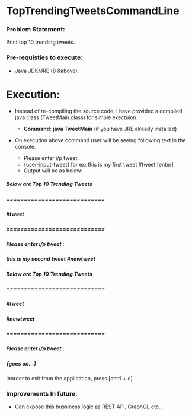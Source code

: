 # TopTrendingTweetsCommandLine

### Problem Statement:
  Print top 10 trending tweets.

### Pre-requisties to execute:
  * Java JDK/JRE (8 &above).
  
 # Execution:
 * Instead of re-compiling the source code, I have provided a compiled java class (TweetMain.class) for simple exectuion.
   * **Command**: **java TweetMain** (if you have JRE already installed)
 
 * On execution above command user will be seeing following text in the console.
     * Please enter i/p tweet: 
     * {user-input-tweet} for ex: this is my first tweet #tweet [enter]
     * Output will be as below:  
     
 ##### Below are Top 10 Trending Tweets  
 ##### ============================ 
 ##### #tweet  
 ##### ============================  
 ##### Please enter i/p tweet :  
 ##### this is my second tweet #newtweet
 ##### Below are Top 10 Trending Tweets  
 ##### ============================ 
 ##### #tweet  
 ##### #newtweet
 ##### ============================  
 ##### Please enter i/p tweet :  
 ##### {goes on...}
 
 Inorder to exit from the application, press [cntrl + c]
 
       
 ### Improvements In future:        
 * Can expose this bussiness logic as REST API, GraphQL etc.,
 
 
 
 
 
 
